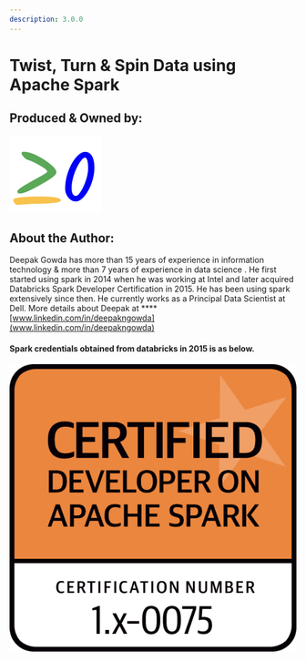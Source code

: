 ```yaml
---
description: 3.0.0
---
```


# Twist, Turn &  Spin Data using Apache Spark

## Produced & Owned by:

![greater than or equal to zero](.gitbook/assets/logo%20%282%29.png)

## About the Author:  

Deepak Gowda has more than 15 years of experience in information technology &  more than 7 years of experience in data science . He first started using spark in 2014 when he was working at Intel and later acquired Databricks Spark Developer Certification in 2015. He has been using spark extensively since then. He currently works as a Principal Data Scientist at Dell.                                                                                                                                                                                  More details about Deepak at **** [www.linkedin.com/in/deepakngowda](www.linkedin.com/in/deepakngowda)   

#### Spark credentials obtained from databricks in 2015 is as below. 

![](.gitbook/assets/0075_deepak_nagarajegowda.png)





